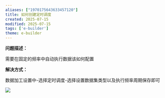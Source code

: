 ```yaml
---
aliases: ["1970175643633457120"]
title: 如何创建定时调度
created: 2025-07-15
modified: 2025-07-15
tags: ['e-builder']
theme: e-builder
---
```


**问题描述：**

需要在固定的频率中自动执行数据该如何配置

**解决方式：**

数据加工设置中-选择定时调度-选择设置数据集类型以及执行频率周期保存即可

![](239d7b2a5874d66f4221d29aa4628dd0.jpg)